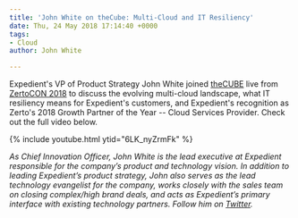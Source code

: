 ```yaml
---
title: 'John White on theCube: Multi-Cloud and IT Resiliency'
date: Thu, 24 May 2018 17:14:40 +0000
tags:
- Cloud
author: John White

---
```

Expedient's VP of Product Strategy John White joined [theCUBE](https://www.youtube.com/channel/UCu3Ri8DI1RQLdVtU12uIp1Q) live from [ZertoCON 2018](https://www.zerto.com/zertocon/) to discuss the evolving multi-cloud landscape, what IT resiliency means for Expedient's customers, and Expedient's recognition as Zerto's 2018 Growth Partner of the Year -- Cloud Services Provider. Check out the full video below.  

{% include youtube.html ytid="6LK_nyZrmFk" %} 

_As Chief Innovation Officer, John White is the lead executive at Expedient responsible for the company’s product and technology vision. In addition to leading Expedient’s product strategy, John also serves as the lead technology evangelist for the company, works closely with the sales team on closing complex/high brand deals, and acts as Expedient’s primary interface with existing technology partners. Follow him on_ [_Twitter_](https://twitter.com/johna_white)_._